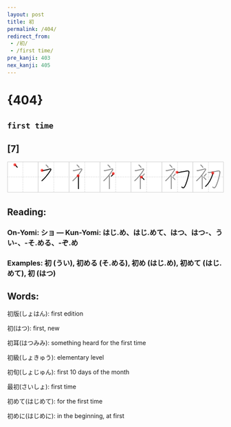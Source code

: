```yaml
---
layout: post
title: 初
permalink: /404/
redirect_from:
 - /初/
 - /first time/
pre_kanji: 403
nex_kanji: 405
---
```


# {404}

## `first time`

## [7]

<div class="stroke"><img src="../images/E5889D.png" /></div>

## Reading:

### On-Yomi: ショ &mdash; Kun-Yomi: はじ.め、はじ.めて、はつ、はつ-、うい-、-そ.める、-ぞ.め

### Examples: 初 (うい), 初める (そ.める), 初め (はじ.め), 初めて (はじ.めて), 初 (はつ)

## Words:

初版(しょはん): first edition

初(はつ): first, new

初耳(はつみみ): something heard for the first time

初級(しょきゅう): elementary level

初旬(しょじゅん): first 10 days of the month

最初(さいしょ): first time

初めて(はじめて): for the first time

初めに(はじめに): in the beginning, at first
